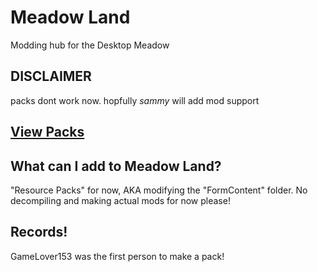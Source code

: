 # Meadow Land
Modding hub for the Desktop Meadow

## DISCLAIMER
packs dont work now. hopfully *sammy* will add mod support


## [View Packs](rp/index/INDEX.md)

## What can I add to Meadow Land?
"Resource Packs" for now, AKA modifying the "FormContent" folder.
No decompiling and making actual mods for now please!


## Records!

GameLover153 was the first person to make a pack!
